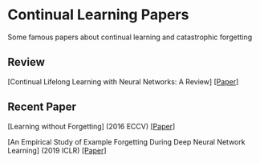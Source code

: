 # Continual Learning Papers

Some famous papers about continual learning and catastrophic forgetting

## Review
[Continual Lifelong Learning with Neural Networks: A Review] [[Paper]](https://arxiv.org/abs/1802.07569)

## Recent Paper
[Learning without Forgetting] (2016 ECCV) [[Paper]](https://arxiv.org/abs/1606.09282)

[An Empirical Study of Example Forgetting During Deep Neural Network Learning] (2019 ICLR) [[Paper]](https://arxiv.org/abs/1812.05159)








